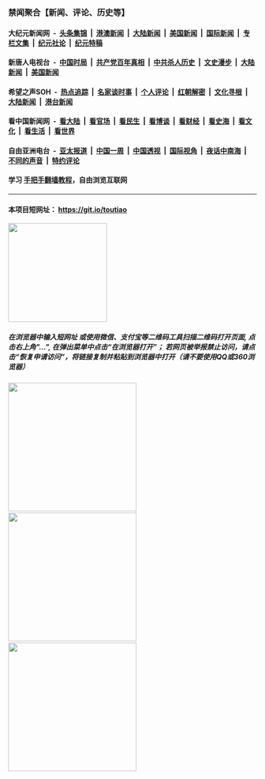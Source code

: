 ### 禁闻聚合【新闻、评论、历史等】

#### 大纪元新闻网 &nbsp;-&nbsp; [头条集锦](indexes/E头条集锦.md?t=02071311) &nbsp;|&nbsp; [港澳新闻](indexes/E港澳新闻.md?t=02071311)  &nbsp;|&nbsp; [大陆新闻](indexes/E大陆新闻.md?t=02071311) &nbsp;|&nbsp; [美国新闻](indexes/E美国新闻.md?t=02071311) &nbsp;|&nbsp; [国际新闻](indexes/E国际新闻.md?t=02071311) &nbsp;|&nbsp; [专栏文集](indexes/E专栏文集.md?t=02071311) &nbsp;|&nbsp; [纪元社论](indexes/E纪元社论.md?t=02071311) &nbsp;|&nbsp; [纪元特稿](indexes/E纪元特稿.md?t=02071311) 

#### 新唐人电视台 &nbsp;-&nbsp; [中国时局](indexes/N中国时局.md?t=02071311) &nbsp;|&nbsp; [共产党百年真相](indexes/N共产党百年真相.md?t=02071311) &nbsp;|&nbsp; [中共杀人历史](indexes/N中共杀人历史.md?t=02071311) &nbsp;|&nbsp; [文史漫步](indexes/N文史漫步.md?t=02071311) &nbsp;|&nbsp; [大陆新闻](indexes/N大陆新闻.md?t=02071311) &nbsp;|&nbsp; [美国新闻](indexes/N美国新闻.md?t=02071311)

#### 希望之声SOH &nbsp;-&nbsp; [热点追踪](indexes/H热点追踪.md?t=02071311) &nbsp;|&nbsp; [名家谈时事](indexes/H名家谈时事.md?t=02071311) &nbsp;|&nbsp; [个人评论](indexes/H个人评论.md?t=02071311)  &nbsp;|&nbsp; [红朝解密](indexes/H红朝解密.md?t=02071311) &nbsp;|&nbsp; [文化寻根](indexes/H文化寻根.md?t=02071311) &nbsp;|&nbsp; [大陆新闻](indexes/H大陆新闻.md?t=02071311) &nbsp;|&nbsp; [港台新闻](indexes/H港台新闻.md?t=02071311)

#### 看中国新闻网 &nbsp;-&nbsp; [看大陆](indexes/S看大陆.md?t=02071311) &nbsp;|&nbsp; [看官场](indexes/S看官场.md?t=02071311) &nbsp;|&nbsp; [看民生](indexes/S看民生.md?t=02071311)  &nbsp;|&nbsp; [看博谈](indexes/S看博谈.md?t=02071311) &nbsp;|&nbsp; [看财经](indexes/S看财经.md?t=02071311) &nbsp;|&nbsp; [看史海](indexes/S看史海.md?t=02071311) &nbsp;|&nbsp; [看文化](indexes/S看文化.md?t=02071311) &nbsp;|&nbsp; [看生活](indexes/S看生活.md?t=02071311) &nbsp;|&nbsp; [看世界](indexes/S看世界.md?t=02071311)

#### 自由亚洲电台 &nbsp;-&nbsp; [亚太报道](indexes/R亚太报道.md?t=02071311) &nbsp;|&nbsp; [中国一周](indexes/R中国一周.md?t=02071311) &nbsp;|&nbsp; [中国透视](indexes/R中国透视.md?t=02071311)  &nbsp;|&nbsp; [国际视角](indexes/R国际视角.md?t=02071311) &nbsp;|&nbsp; [夜话中南海](indexes/R夜话中南海.md?t=02071311) &nbsp;|&nbsp; [不同的声音](indexes/R不同的声音.md?t=02071311) &nbsp;|&nbsp; [特约评论](indexes/R特约评论.md?t=02071311)

#### 学习 [手把手翻墙教程](https://github.com/gfw-breaker/guides/wiki)，自由浏览互联网

----

#### 本项目短网址： https://git.io/toutiao
<img src="https://raw.githubusercontent.com/gfw-breaker/banned-news/master/scripts/img/qr.png" width="200px"/>  

##### 在浏览器中输入短网址 或使用微信、支付宝等二维码工具扫描二维码打开页面, 点击右上角"...", 在弹出菜单中点击“在浏览器打开”； 若网页被举报禁止访问，请点击“恢复申请访问”，将链接复制并粘贴到浏览器中打开（请不要使用QQ或360浏览器）

<img src="https://raw.githubusercontent.com/gfw-breaker/banned-news/master/scripts/img/1.png" width="260px"/> &nbsp; <img src="https://raw.githubusercontent.com/gfw-breaker/banned-news/master/scripts/img/2.png" width="260px"/> &nbsp; <img src="https://raw.githubusercontent.com/gfw-breaker/banned-news/master/scripts/img/3.png" width="260px"/>
